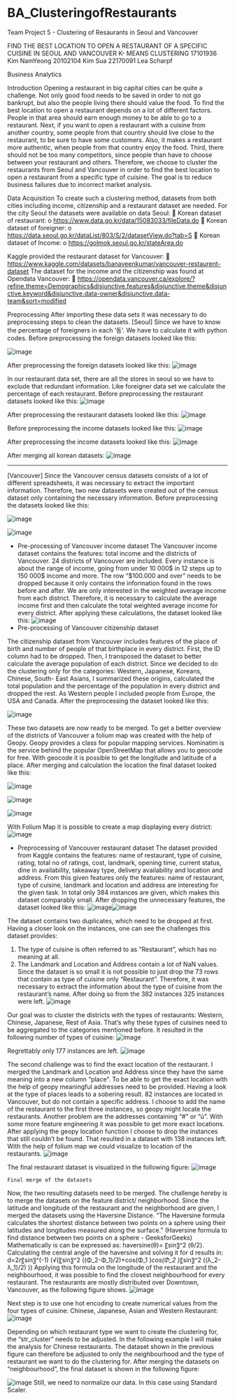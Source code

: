 # BA_ClusteringofRestaurants
 Team Project 5 - Clustering of Resaurants in Seoul and Vancouver

FIND THE BEST LOCATION TO OPEN A RESTAURANT OF A SPECIFIC CUISINE IN SEOUL AND VANCOUVER
K- MEANS CLUSTERING
17101936 Kim NamYeong
20102104 Kim Sua
22170091 Lea Scharpf 

  Business Analytics 


Introduction
Opening a restaurant in big capital cities can be quite a challenge. Not only good food needs to be saved in order to not go bankrupt, but also the people living there should value the food. To find the best location to open a restaurant depends on a lot of different factors. People in that area should earn enough money to be able to go to a restaurant. Next, if you want to open a restaurant with a cuisine from another country, some people from that country should live close to the restaurant, to be sure to have some customers. Also, it makes a restaurant more authentic, when people from that country enjoy the food. Third, there should not be too many competitors, since people than have to choose between your restaurant and others.
Therefore, we choose to cluster the restaurants from Seoul and Vancouver in order to find the best location to open a restaurant from a specific type of cuisine. The goal is to reduce business failures due to incorrect market analysis. 

Data Acquisition
To create such a clustering method, datasets from both cities including income, citizenship and a restaurant dataset are needed.
For the city Seoul the datasets were available on data Seoul:
	Korean dataset of restaurant: 
o	https://www.data.go.kr/data/15083033/fileData.do
	 Korean dataset of foreigner:
o	https://data.seoul.go.kr/dataList/803/S/2/datasetView.do?tab=S 
	Korean dataset of Income:
o	https://golmok.seoul.go.kr/stateArea.do

Kaggle provided the restaurant dataset for Vancouver: 
	https://www.kaggle.com/datasets/banaveenkumar/vancouver-restaurent-dataset
The dataset for the income and the citizenship was found at Opendata Vancouver:
	https://opendata.vancouver.ca/explore/?refine.theme=Demographics&disjunctive.features&disjunctive.theme&disjunctive.keyword&disjunctive.data-owner&disjunctive.data-team&sort=modified





Preprocessing
After importing these data sets it was necessary to do preprocessing steps to clean the datasets.
[Seoul]
Since we have to know the percentage of foreigners in each ‘동’. 
We have to calculate it with python codes.
Before preprocessing the foreign datasets looked like this:

![image](https://user-images.githubusercontent.com/40350018/205353920-d579c353-e422-4f8f-be84-95fa1acd248f.png)

After preprocessing the foreign datasets looked like this:
![image](https://user-images.githubusercontent.com/40350018/205353943-3f6a9d7c-0e73-4ad5-9cc8-f4ecc4e42cb1.png)

In our restaurant data set, there are all the stores in seoul so we have to exclude that redundant information.
Like foreigner data set we calculate the percentage of each restaurant.
Before preprocessing the restaurant datasets looked like this:
![image](https://user-images.githubusercontent.com/40350018/205353974-2410f2ab-d08a-46e8-9cec-f7ff7d5c3c69.png)

After preprocessing the restaurant datasets looked like this:
![image](https://user-images.githubusercontent.com/40350018/205354034-907e3ac2-c481-414a-8a35-3cce8fff8483.png)

Before preprocessing the income datasets looked like this:
![image](https://user-images.githubusercontent.com/40350018/205354077-70f9d5a6-eacb-482f-a008-a9ac58218721.png)

After preprocessing the income datasets looked like this:
![image](https://user-images.githubusercontent.com/40350018/205354108-1ec875bd-9538-4e03-8f37-b50537eb52c0.png)

After merging all korean datasets:
![image](https://user-images.githubusercontent.com/40350018/205354136-e7714d46-fb4f-4c77-bcdb-47f1ad05f59f.png)


-------------------------------------------------------------------------------------------------------------------------
[Vancouver]
Since the Vancouver census datasets consists of a lot of different spreadsheets, it was necessary to extract the important information. Therefore, two new datasets were created out of the census dataset only containing the necessary information.
Before preprocessing the datasets looked like this:

![image](https://user-images.githubusercontent.com/40350018/205354185-2a36a11c-de8e-427a-9859-7b0f13a397f1.png)

![image](https://user-images.githubusercontent.com/40350018/205354196-690e761d-b002-4aa8-a47f-de5fa3ba82c2.png)

-	Pre-processing of Vancouver income dataset
The Vancouver income dataset contains the features: total income and the districts of Vancouver.  24 districts of Vancouver are included. Every instance is about the range of income, going from under 10 000$ in 12 steps up to 150 000$ income and more.
The row “$100.000 and over” needs to be dropped because it only contains the information found in the rows before and after.
We are only interested in the weighted average income from each district. Therefore, it is necessary to calculate the average income first and then calculate the total weighted average income for every district.
After applying these calculations, the dataset looked like this:
![image](https://user-images.githubusercontent.com/40350018/205354228-913e9a9a-fa23-4b0c-b82d-ee1b9d39e505.png)
-	Pre-processing of Vancouver citizenship dataset

The citizenship dataset from Vancouver includes features of the place of birth and number of people of that birthplace in every district.
First, the ID column had to be dropped.
Then, I transposed the dataset to better calculate the average population of each district. Since we decided to do the clustering only for the categories: Western, Japanese, Koreans, Chinese, South- East Asians, I summarized these origins, calculated the total population and the percentage of the population in every district and dropped the rest. As Western people I included people from Europe, the USA and Canada. After the preprocessing the dataset looked like this:

![image](https://user-images.githubusercontent.com/40350018/205354274-b597bbae-7721-440e-a1bc-ffae5d4fcbd7.png)

These two datasets are now ready to be merged.
To get a better overview of the districts of Vancouver a folium map was created with the help of Geopy. Geopy provides a class for popular mapping services. Nominatim is the service behind the popular OpenStreetMap that allows you to geocode for free. With geocode it is possible to get the longitude and latitude of a place. After merging and calculation the location the final dataset looked like this:

![image](https://user-images.githubusercontent.com/40350018/205354291-30515002-c397-43b2-bc27-da5217e6d9d2.png)

![image](https://user-images.githubusercontent.com/40350018/205354304-051a32b1-fa46-4d6b-9043-8b5034eba89d.png)

![image](https://user-images.githubusercontent.com/40350018/205354316-ca7bcc97-ea0f-43c8-8ad5-2ebc961b98f6.png)

With Folium Map it is possible to create a map displaying every district:
![image](https://user-images.githubusercontent.com/40350018/205354336-d3848f33-324c-4841-b9f4-6a7eff393f48.png)

-	Preprocessing of Vancouver restaurant dataset
The dataset provided from Kaggle contains the features: name of restaurant, type of cuisine, rating, total no of ratings, cost, landmark, opening time, current status, dine in availability, takeaway type, delivery availability and location and address. From this given features only the features: name of restaurant, type of cuisine, landmark and location and address are interesting for the given task.
In total only 384 instances are given, which makes this dataset comparably small. 
After dropping the unnecessary features, the dataset looked like this:
![image](https://user-images.githubusercontent.com/40350018/205354383-7c7c1c26-7504-4b5b-9b01-55a0c3b5f199.png)![image](https://user-images.githubusercontent.com/40350018/205354395-94029c66-62ba-4262-abd5-d7a1cb3414b7.png)


The dataset contains two duplicates, which need to be dropped at first.
Having a closer look on the instances, one can see the challenges this dataset provides:
1.	The type of cuisine is often referred to as “Restaurant”, which has no meaning at all.
2.	The Landmark and Location and Address contain a lot of NaN values. 
Since the dataset is so small it is not possible to just drop the 73 rows that contain as type of cuisine only “Restaurant”.  Therefore, it was necessary to extract the information about the type of cuisine from the restaurant’s name. After doing so from the 382 instances 325 instances were left.
![image](https://user-images.githubusercontent.com/40350018/205354422-b43f2079-1f1c-4ec6-96b6-cbb7db1a7222.png)

Our goal was to cluster the districts with the types of restaurants: Western, Chinese, Japanese, Rest of Asia. That’s why these types of cuisines need to be aggregated to the categories mentioned before. It resulted in the following number of types of cuisine:
![image](https://user-images.githubusercontent.com/40350018/205354605-48b5d33d-bff2-4c86-932d-382f95023c7a.png)

Regrettably only 177 instances are left.
![image](https://user-images.githubusercontent.com/40350018/205354624-3716d4d8-7bb6-4d39-9f1d-08821468e50c.png)

The second challenge was to find the exact location of the restaurant. I merged the Landmark and Location and Address since they have the same meaning into a new column “place”. To be able to get the exact location with the help of geopy meaningful addresses need to be provided. Having a look at the type of places leads to a sobering result. 82 instances are located in Vancouver, but do not contain a specific address. I choose to add the name of the restaurant to the first three instances, so geopy might locate the restaurants. Another problem are the addresses containing “#” or “ú”. With some more feature engineering it was possible to get more exact locations. After applying the geopy location function I choose to drop the instances that still couldn’t be found. That resulted in a dataset with 138 instances left. With the help of folium map we could visualize to location of the restaurants.
![image](https://user-images.githubusercontent.com/40350018/205354640-ab72325f-1fda-43d7-8eca-d5a0d109b137.png)

The final restaurant dataset is visualized in the following figure:
![image](https://user-images.githubusercontent.com/40350018/205354666-6f6c749a-edad-42a0-9061-a0b98a4de006.png)

	Final merge of the datasets
Now, the two resulting datasets need to be merged. The challenge hereby is to merge the datasets on the feature district/ neighborhood. Since the latitude and longitude of the restaurant and the neighborhood are given, I merged the datasets using the Haversine Distance. 
“The Haversine formula calculates the shortest distance between two points on a sphere using their latitudes and longitudes measured along the surface.” (Haversine formula to find distance between two points on a sphere - GeeksforGeeks) Mathematically is can be expressed as:  haversine(θ)= 〖sin〗^2 (θ/2). Calculating the central angle of the haversine and solving it for d results in: 
d=2*r*〖sin〗^(-1) (√(〖sin〗^2 ((Φ_2-Φ_1)/2)+cos⁡(Φ_1 )*cos⁡(Φ_2 )*〖sin〗^2 ((λ_2-λ_1)/2) ))
Applying this formula on the longitude of the restaurant and the neighbourhood, it was possible to find the closest neighbourhood for every restaurant.
The restaurants are mostly distributed over Downtown, Vancouver, as the following figure shows.
![image](https://user-images.githubusercontent.com/40350018/205354713-c3c25feb-185f-4870-90ff-33fb5819e5e2.png)

Next step is to use one hot encoding to create numerical values from the four types of cuisine: Chinese, Japanese, Asian and Western Restaurant:
![image](https://user-images.githubusercontent.com/40350018/205354726-949ea026-61f7-401c-95ba-71ae1ff8b260.png)

Depending on which restaurant type we want to create the clustering for, the “str_cluster” needs to be adjusted. 
In the following example I will make the analysis for Chinese restaurants. The dataset shown in the previous figure can therefore be adjusted to only the neighbourhood and the type of restaurant we want to do the clustering for.
After merging the datasets on “neighbourhood”, the final dataset is shown in the following figure:

![image](https://user-images.githubusercontent.com/40350018/205354745-94d18b64-4ed1-496c-92fb-8eae8c3e4541.png)
Still, we need to normalize our data. In this case using Standard Scaler.




  
